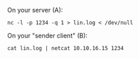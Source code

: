 On your server (A):


```
nc -l -p 1234 -q 1 > lin.log < /dev/null
```

On your "sender client" (B):

```
cat lin.log | netcat 10.10.16.15 1234
```